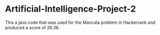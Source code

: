 # Artificial-Intelligence-Project-2

This a java code that was used for the Mancala problem in Hackerrank and produced a score of 26.36.
